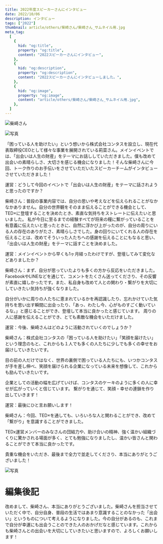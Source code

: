 ```yaml
---
title: 2022年度スピーカーさんにインタビュー
date: 2022/10/06
description: インタビュー
tags: ["2022"]
thumbnail: article/others/柴崎さん/柴崎さん_サムネイル用.jpg
meta_tag:
  [
    {
      hid: "og:title",
      property: "og:title",
      content: "2022スピーカーさんにインタビュー",
    },
    {
      hid: "og:description",
      property: "og:description",
      content: "2022スピーカーさんにインタビューしました。",
    },
    {
      hid: "og:image",
      property: "og:image",
      content: "article/others/柴崎さん/柴崎さん_サムネイル用.jpg",
    },
  ]
---
```


![柴崎さん](article/others/柴崎さん/柴崎さん_サムネイル用.jpg)

![写真](article/others/柴崎さん/柴崎さん_インタビュー.jpg)


「困っている人を助けたい」という想いから株式会社コンタスを設立し、現在代表取締役CEOとして様々な事業を展開されている莉菜さん。メインイベントでは、「出会いは人生の財産」をテーマにお話ししていただきました。僕も改めて出会いの素晴らしさ、大切さを感じる機会になりました！そんな柴崎さんに今回、トーク作りのお手伝いをさせていただいたスピーカーチームがインタビューさせていただきました！


運営：どうして今回のイベントで「出会いは人生の財産」をテーマに話されようと思ったのですか？

柴崎さん：普段の事業内容では、自分の思いや考えなどを伝えられることがなかなかありません。自分の世界観をそのまま伝えることができる機会として、TED×に登壇することを決めたとき、素直な気持ちをストレートに伝えたいと思いました。
私が今日に至るまでの経験すべてが将来の糧に繋がっていることを有意義に伝えたいと思ったときに、自然に浮かび上がったのが、自分の周りにいる人の存在のありがたさ、素晴らしさでした。身の回りにいてくれる人の存在を伝えることは、改めてそういった人たちへの感謝を伝えることにもなると思い、「出会いは人生の財産」をテーマに話すことを決めました。


運営：メインイベントから早くも1ヶ月経ったわけですが、登壇してみて変化などありましたか？

柴崎さん：まず、自分が思っていたよりも多くの方から反応をいただきました。FacebookやLINEなどを通じて、コメントをたくさん送ってくださり、その反響が素直に嬉しかったです。また、私自身も改めて人との関わり・繋がりを大切にしていきたい気持ちが強くなりました。

自分がいかに周りの人たちに恵まれているかを再認識したり、忘れかけていた気持ちを思い出す瞬間に出会ったり、「あっ、わたし今、心がものすごく動いているな。」と感じることができ、登壇して本当に良かったと感じています。
周りの人に感謝を伝えることができ、とても素敵な機会をいただけました。


運営：今後、柴崎さんはどのように活動されていくのでしょうか？

柴崎さん：株式会社コンタスの「困っている人を助けたい」「笑顔を届けたい」という理念のもと、これからも１人でも多くの人たちに少しでも多くの幸せをお届けしていきたいです。

目の前の人だけではなく、世界の裏側で困っている人たちにも、いつかコンタスが手を差し伸べ、笑顔を届けられる企業になっている未来を想像して、これからも励んでいきたいです。

企業としての活動の幅を広げていけば、コンタスのケーキのように多くの人に幸せが広がっていくと信じています。
繋がりを通じて、笑顔・幸せの連鎖を作り出していきます！

運営：最後にひと言お願いします！

柴崎さん：今回、TED×を通しても、いろいろな人と関わることができ、改めて「繋がり」を意識することができました。

TEDx運営メンバーのみなさんの団結力や、助け合いの精神、強く温かい組織づくりに驚かされる場面が多く、とても勉強になりましたし、温かい皆さんと関わることができて本当に良かったです。

貴重な機会をいただき、最後まで全力で並走してくださり、本当にありがとうございました！

![写真](article/others/柴崎さん/柴崎さん_インタビュー2.jpg)


# 編集後記
改めまして、柴崎さん、本当にありがとうございました。柴崎さんを担当させていただく中で、自分自身、普段の生活ではあまり意識することのなかった「出会い」というものについて考えるようになりました。今の自分があるのも、これまで自分が幸運にも出会うことのできた人のおかげだなと感じています。これからも柴崎さんとの出会いを大切にしていきたいと思いますので、よろしくお願いします！
